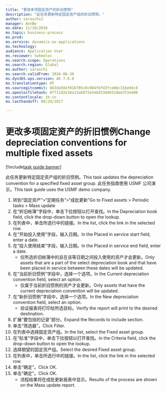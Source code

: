 ```yaml
--- 
title: "更改多项固定资产的折旧惯例"
description: "此任务更新特定固定资产组的折旧惯例。"
author: saraschi2
manager: AnnBe
ms.date: 11/10/2016
ms.topic: business-process
ms.prod: 
ms.service: dynamics-ax-applications
ms.technology: 
audience: Application User
ms.reviewer: twheeloc
ms.search.scope: Operations
ms.search.region: Global
ms.author: saraschi
ms.search.validFrom: 2016-06-30
ms.dyn365.ops.version: AX 7.0.0
ms.translationtype: HT
ms.sourcegitcommit: 663da58ef01b705c0c984fbfd3fce8bc31be04c6
ms.openlocfilehash: 0f711d2e18a13ab972e548d3304652dee3f2e406
ms.contentlocale: zh-cn
ms.lasthandoff: 08/29/2017

---
```

# <a name="change-depreciation-conventions-for-multiple-fixed-assets"></a><span data-ttu-id="f7508-103">更改多项固定资产的折旧惯例</span><span class="sxs-lookup"><span data-stu-id="f7508-103">Change depreciation conventions for multiple fixed assets</span></span>

[!include[task guide banner](../../includes/task-guide-banner.md)]

<span data-ttu-id="f7508-104">此任务更新特定固定资产组的折旧惯例。</span><span class="sxs-lookup"><span data-stu-id="f7508-104">This task updates the depreciation convention for a specified fixed asset group.</span></span> <span data-ttu-id="f7508-105">此任务指南使用 USMF 公司演示。</span><span class="sxs-lookup"><span data-stu-id="f7508-105">This task guide uses the USMF demo company.</span></span>

1. <span data-ttu-id="f7508-106">转到“固定资产”>“定期任务”>“成批更新”</span><span class="sxs-lookup"><span data-stu-id="f7508-106">Go to Fixed assets > Periodic tasks > Mass update</span></span>
2. <span data-ttu-id="f7508-107">在“折旧帐簿”字段中，单击下拉按钮以打开查找。</span><span class="sxs-lookup"><span data-stu-id="f7508-107">In the Depreciation book field, click the drop-down button to open the lookup.</span></span>
3. <span data-ttu-id="f7508-108">在列表中，单击所选行中的链接。</span><span class="sxs-lookup"><span data-stu-id="f7508-108">In the list, click the link in the selected row.</span></span>
4. <span data-ttu-id="f7508-109">在“开始投入使用”字段，输入日期。</span><span class="sxs-lookup"><span data-stu-id="f7508-109">In the Placed in service start field, enter a date.</span></span>
5. <span data-ttu-id="f7508-110">在“投入使用结束”字段，输入日期。</span><span class="sxs-lookup"><span data-stu-id="f7508-110">In the Placed in service end field, enter a date.</span></span>
    * <span data-ttu-id="f7508-111">仅所选折旧帐簿中的且在该等日期之间投入使用的资产才会更新。</span><span class="sxs-lookup"><span data-stu-id="f7508-111">Only assets that are a part of the select depreciation book and that have been placed in service between these dates will be updated.</span></span>  
6. <span data-ttu-id="f7508-112">在“当前折旧惯例”字段中，选择一个选项。</span><span class="sxs-lookup"><span data-stu-id="f7508-112">In the Current depreciation convention field, select an option.</span></span>
    * <span data-ttu-id="f7508-113">仅属于当前折旧惯例的资产才会更新。</span><span class="sxs-lookup"><span data-stu-id="f7508-113">Only assets that have the current depreciation convention will be updated.</span></span>  
7. <span data-ttu-id="f7508-114">在“新折旧惯例”字段中，选择一个选项。</span><span class="sxs-lookup"><span data-stu-id="f7508-114">In the New depreciation convention field, select an option.</span></span>
    * <span data-ttu-id="f7508-115">验证报表将打印给所选目标。</span><span class="sxs-lookup"><span data-stu-id="f7508-115">Verify the report will print to the desired destination.</span></span>  
8. <span data-ttu-id="f7508-116">扩展“要包括的记录”部分。</span><span class="sxs-lookup"><span data-stu-id="f7508-116">Expand the Records to include section.</span></span>
9. <span data-ttu-id="f7508-117">单击“筛选器”。</span><span class="sxs-lookup"><span data-stu-id="f7508-117">Click Filter.</span></span>
10. <span data-ttu-id="f7508-118">在列表中选择固定资产组。</span><span class="sxs-lookup"><span data-stu-id="f7508-118">In the list, select the Fixed asset group.</span></span>
11. <span data-ttu-id="f7508-119">在“标准”字段中，单击下拉按钮以打开查找。</span><span class="sxs-lookup"><span data-stu-id="f7508-119">In the Criteria field, click the drop-down button to open the lookup.</span></span>
12. <span data-ttu-id="f7508-120">选择期望的固定资产组。</span><span class="sxs-lookup"><span data-stu-id="f7508-120">Select the desired Fixed asset group.</span></span>
13. <span data-ttu-id="f7508-121">在列表中，单击所选行中的链接。</span><span class="sxs-lookup"><span data-stu-id="f7508-121">In the list, click the link in the selected row.</span></span>
14. <span data-ttu-id="f7508-122">单击“确定”。</span><span class="sxs-lookup"><span data-stu-id="f7508-122">Click OK.</span></span>
15. <span data-ttu-id="f7508-123">单击“确定”。</span><span class="sxs-lookup"><span data-stu-id="f7508-123">Click OK.</span></span>
    *  <span data-ttu-id="f7508-124">流程结果将在成批更新报表中显示。</span><span class="sxs-lookup"><span data-stu-id="f7508-124">Results of the process are shown on the Mass update report.</span></span>     


